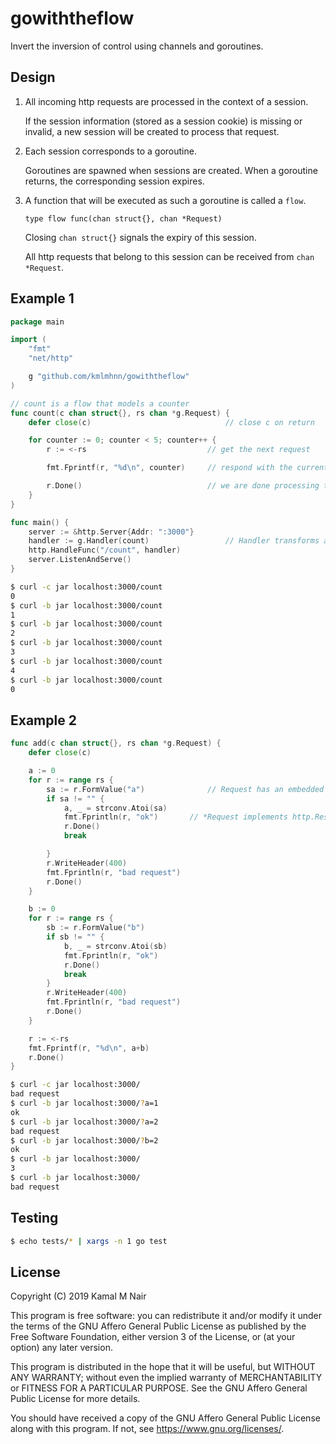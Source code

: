 # gowiththeflow
Invert the inversion of control using channels and goroutines.

## Design
1. All incoming http requests are processed in the context of a session.

   If the session information (stored as a session cookie) is missing or invalid, a new session will be created to process that request.

2. Each session corresponds to a goroutine.

   Goroutines are spawned when sessions are created. When a goroutine returns, the corresponding session expires.

3. A function that will be executed as such a goroutine is called a `flow`.

   ```
   type flow func(chan struct{}, chan *Request)
   ```

   Closing `chan struct{}` signals the expiry of this session.

   All http requests that belong to this session can be received from `chan *Request`.

## Example 1
```go
package main

import (
	"fmt"
	"net/http"

	g "github.com/kmlmhnn/gowiththeflow"
)

// count is a flow that models a counter
func count(c chan struct{}, rs chan *g.Request) {
	defer close(c)                              // close c on return

	for counter := 0; counter < 5; counter++ {
		r := <-rs                           // get the next request

		fmt.Fprintf(r, "%d\n", counter)     // respond with the current value of counter

		r.Done()                            // we are done processing this request
	}
}

func main() {
	server := &http.Server{Addr: ":3000"}
	handler := g.Handler(count)                 // Handler transforms a flow to a normal handler
	http.HandleFunc("/count", handler)
	server.ListenAndServe()
}

```
``` bash
$ curl -c jar localhost:3000/count
0
$ curl -b jar localhost:3000/count
1
$ curl -b jar localhost:3000/count
2
$ curl -b jar localhost:3000/count
3
$ curl -b jar localhost:3000/count
4
$ curl -b jar localhost:3000/count
0
```

## Example 2
```go
func add(c chan struct{}, rs chan *g.Request) {
	defer close(c)

	a := 0
	for r := range rs {
		sa := r.FormValue("a")              // Request has an embedded *http.Request
		if sa != "" {
			a, _ = strconv.Atoi(sa)
			fmt.Fprintln(r, "ok")       // *Request implements http.ResponseWriter
			r.Done()
			break

		}
		r.WriteHeader(400)
		fmt.Fprintln(r, "bad request")
		r.Done()
	}

	b := 0
	for r := range rs {
		sb := r.FormValue("b")
		if sb != "" {
			b, _ = strconv.Atoi(sb)
			fmt.Fprintln(r, "ok")
			r.Done()
			break
		}
		r.WriteHeader(400)
		fmt.Fprintln(r, "bad request")
		r.Done()
	}

	r := <-rs
	fmt.Fprintf(r, "%d\n", a+b)
	r.Done()
}
```
``` bash
$ curl -c jar localhost:3000/
bad request
$ curl -b jar localhost:3000/?a=1
ok
$ curl -b jar localhost:3000/?a=2
bad request
$ curl -b jar localhost:3000/?b=2
ok
$ curl -b jar localhost:3000/
3
$ curl -b jar localhost:3000/
bad request
```

## Testing
```bash
$ echo tests/* | xargs -n 1 go test

```

## License
Copyright (C) 2019 Kamal M Nair

This program is free software: you can redistribute it and/or modify it under the terms of the GNU Affero General Public License as published by the Free Software Foundation, either version 3 of the License, or (at your option) any later version.

This program is distributed in the hope that it will be useful, but WITHOUT ANY WARRANTY; without even the implied warranty of MERCHANTABILITY or FITNESS FOR A PARTICULAR PURPOSE. See the GNU Affero General Public License for more details.

You should have received a copy of the GNU Affero General Public License along with this program. If not, see <https://www.gnu.org/licenses/>.
